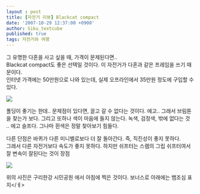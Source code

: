 ```yaml
---
layout : post
title: [자전거 리뷰] Blackcat compact
date: '2007-10-29 12:37:00 +0900'
author: Siku_textcube
published: true
tags: 자전거와 여행
---
```

<p>그 유명한 다혼을 사고 싶을 때, 가격이 문제된다면.. <br />Blackcat compact도 좋은 선택일 것이다. 이 자전거가 다혼과 같은 프레임을 쓰기 때문이다. <br />인터넷 가격에는 50만원으로 나와 있는데, 실제 오프라인에서 35만원 정도에 구입할 수 있다. <br /></p><a href="http://picasaweb.google.co.kr/J.Siku.Cho/rvOVbK/photo?authkey=RNJClBsHOPE#5126733725935356178"><img src="http://lh3.google.co.kr/J.Siku.Cho/RyXRKUBkSRI/AAAAAAAAHW0/cEGWhop3m38/s400/P071023001.jpg" /></a>  <p>폴딩이 좋기는 한데.. 문제점이 있다면, 끌고 갈 수 없다는 것이다. 에고.. 그래서 브림톤을 찾는가 보다. 그리고 또하나 색이 마음에 들지 않는다. 녹색, 검정색, 밖에 없다는 것 .. 에고 슬프다. 그나마 흰색은 정말 찾아보기 힘들다. <br /></p><p>다른 단점은 바퀴가 다른 미니벨로보다 더 잘 돌아간다. 즉, 직진성이 좋지 못하다. <br />그래서 다른 자전거보다 속도가 좋지 못하다. 하지만 쉬프터는 스램의 그립 쉬프터여서 잘 변속이 잘된다는 것이 장점</p><a href="http://picasaweb.google.co.kr/J.Siku.Cho/rvOVbK/photo?authkey=RNJClBsHOPE#5126733738820258114"><img src="http://lh6.google.co.kr/J.Siku.Cho/RyXRLEBkSUI/AAAAAAAAHXQ/JsZ3jQYDqpI/s400/P071028003.jpg" /></a>  <p>위의 사진은 구리한강 시민공원 에서 아침에 찍은 것이다. 보너스로 아래에는 뱀조심 표지&lt;/ㅔ&gt; </p>

